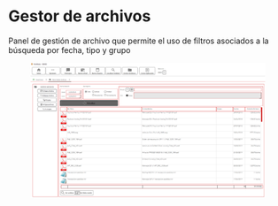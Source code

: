 # Gestor de archivos

Panel de gestión de archivo que permite el uso de filtros asociados a la búsqueda por fecha, tipo y grupo

<figure><img src="../../.gitbook/assets/imagen (9).png" alt=""><figcaption></figcaption></figure>
